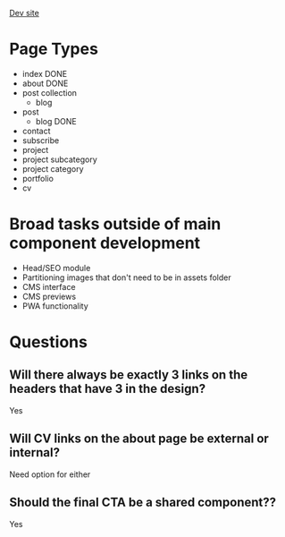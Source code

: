 [Dev site](https://alexander-golob.netlify.com)

# Page Types

- index DONE
- about DONE
- post collection
  - blog
- post
  - blog DONE
- contact
- subscribe
- project
- project subcategory
- project category
- portfolio
- cv

# Broad tasks outside of main component development

- Head/SEO module
- Partitioning images that don't need to be in assets folder
- CMS interface
- CMS previews
- PWA functionality

# Questions

## Will there always be exactly 3 links on the headers that have 3 in the design?

Yes

## Will CV links on the about page be external or internal?

Need option for either

## Should the final CTA be a shared component??

Yes
